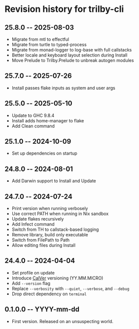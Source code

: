 # Revision history for trilby-cli

## 25.8.0 -- 2025-08-03

* Migrate from mtl to effectful
* Migrate from turtle to typed-process
* Migrate from monad-logger to log-base with full callstacks
* Better locale and keyboard layout selection during Install
* Move Prelude to Trilby.Prelude to unbreak autogen modules

## 25.7.0 -- 2025-07-26

* Install passes flake inputs as system and user args

## 25.5.0 -- 2025-05-10

* Update to GHC 9.8.4
* Install adds home-manager to flake
* Add Clean command

## 25.1.0 -- 2024-10-09

* Set up dependencies on startup

## 24.8.0 -- 2024-08-01

* Add Darwin support to Install and Update

## 24.7.0 -- 2024-07-24

* Print version when running verbosely
* Use correct PATH when running in Nix sandbox
* Update flakes recursively
* Add Infect command
* Switch from TH to callstack-based logging
* Remove library, build only executable
* Switch from FilePath to Path
* Allow editing files during Install

## 24.4.0 -- 2024-04-04

* Set profile on update
* Introduce [CalVer](https://calver.org/) versioning (YY.MM.MICRO)
* Add `--version` flag
* Replace `--verbosity` with `--quiet`, `--verbose`, and `--debug`
* Drop direct dependency on `terminal`

## 0.1.0.0 -- YYYY-mm-dd

* First version. Released on an unsuspecting world.
